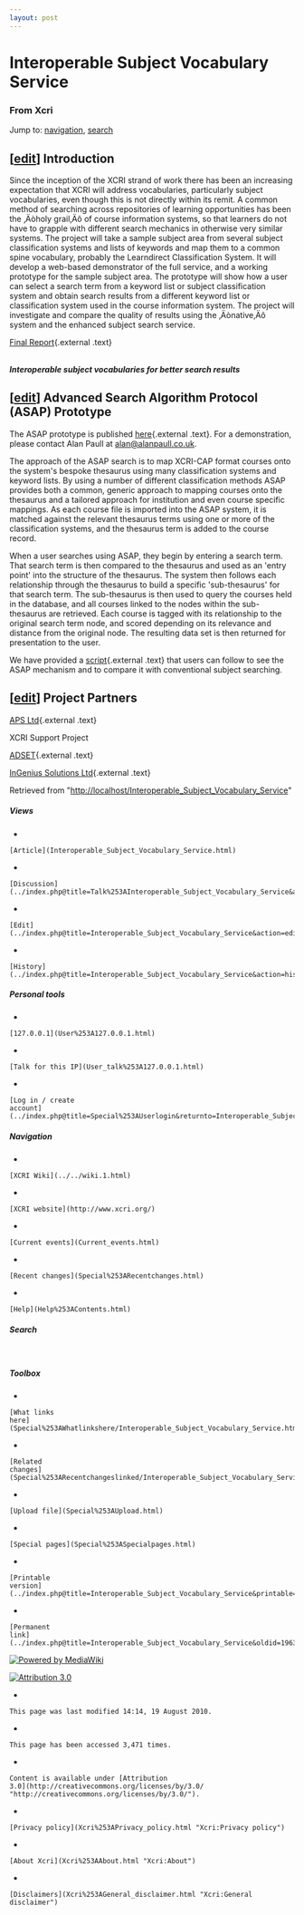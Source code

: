 ```yaml
---
layout: post
---
```








Interoperable Subject Vocabulary Service 
========================================













### From Xcri 







Jump to:
[navigation](Interoperable_Subject_Vocabulary_Service.html#column-one),
[search](Interoperable_Subject_Vocabulary_Service.html#searchInput)




\[[edit](../index.php@title=Interoperable_Subject_Vocabulary_Service&action=edit&section=1.html "Edit section: Introduction")\]  Introduction 
----------------------------------------------------------------------------------------------------------------------------------------------------------------------------------------------------------------

Since the inception of the XCRI strand of work there has been an
increasing expectation that XCRI will address vocabularies, particularly
subject vocabularies, even though this is not directly within its remit.
A common method of searching across repositories of learning
opportunities has been the ‚Äòholy grail‚Äô of course information
systems, so that learners do not have to grapple with different search
mechanics in otherwise very similar systems. The project will take a
sample subject area from several subject classification systems and
lists of keywords and map them to a common spine vocabulary, probably
the Learndirect Classification System. It will develop a web-based
demonstrator of the full service, and a working prototype for the sample
subject area. The prototype will show how a user can select a search
term from a keyword list or subject classification system and obtain
search results from a different keyword list or classification system
used in the course information system. The project will investigate and
compare the quality of results using the ‚Äònative‚Äô system and the
enhanced subject search service.

[Final
Report](http://www.alanpaull.co.uk/xcri/XXP/ISVreport-Final.pdf "http://www.alanpaull.co.uk/xcri/XXP/ISVreport-Final.pdf"){.external
.text}

\
***Interoperable subject vocabularies for better search results***


\[[edit](../index.php@title=Interoperable_Subject_Vocabulary_Service&action=edit&section=2.html "Edit section: Advanced Search Algorithm Protocol (ASAP) Prototype")\]  Advanced Search Algorithm Protocol (ASAP) Prototype 
----------------------------------------------------------------------------------------------------------------------------------------------------------------------------------------------------------------------------------------------------------------------------------------------

The ASAP prototype is published
[here](http://www.xxp.org/asap_prototype/ "http://www.xxp.org/asap_prototype/"){.external
.text}. For a demonstration, please contact Alan Paull at
alan@alanpaull.co.uk.

The approach of the ASAP search is to map XCRI-CAP format courses onto
the system's bespoke thesaurus using many classification systems and
keyword lists. By using a number of different classification methods
ASAP provides both a common, generic approach to mapping courses onto
the thesaurus and a tailored approach for institution and even course
specific mappings. As each course file is imported into the ASAP system,
it is matched against the relevant thesaurus terms using one or more of
the classification systems, and the thesaurus term is added to the
course record.

When a user searches using ASAP, they begin by entering a search term.
That search term is then compared to the thesaurus and used as an 'entry
point' into the structure of the thesaurus. The system then follows each
relationship through the thesaurus to build a specific 'sub-thesaurus'
for that search term. The sub-thesaurus is then used to query the
courses held in the database, and all courses linked to the nodes within
the sub-thesaurus are retrieved. Each course is tagged with its
relationship to the original search term node, and scored depending on
its relevance and distance from the original node. The resulting data
set is then returned for presentation to the user.

We have provided a
[script](http://www.xxp.org/asap_prototype/asap_script.pdf "http://www.xxp.org/asap_prototype/asap_script.pdf"){.external
.text} that users can follow to see the ASAP mechanism and to compare it
with conventional subject searching.


\[[edit](../index.php@title=Interoperable_Subject_Vocabulary_Service&action=edit&section=3.html "Edit section: Project Partners")\]  Project Partners 
------------------------------------------------------------------------------------------------------------------------------------------------------------------------------------------------------------------------

[APS
Ltd](http://www.alanpaull.co.uk/ "http://www.alanpaull.co.uk/"){.external
.text}

XCRI Support Project

[ADSET](http://www.adset.org.uk/ "http://www.adset.org.uk/"){.external
.text}

[InGenius Solutions
Ltd](http://www.ingenius-solutions.co.uk/ "http://www.ingenius-solutions.co.uk/"){.external
.text}



Retrieved from
"[http://localhost/Interoperable\_Subject\_Vocabulary\_Service](Interoperable_Subject_Vocabulary_Service.html)"

















##### Views



-   

    

    [Article](Interoperable_Subject_Vocabulary_Service.html)
-   

    

    [Discussion](../index.php@title=Talk%253AInteroperable_Subject_Vocabulary_Service&action=edit.html)
-   

    

    [Edit](../index.php@title=Interoperable_Subject_Vocabulary_Service&action=edit.html)
-   

    

    [History](../index.php@title=Interoperable_Subject_Vocabulary_Service&action=history.html)







##### Personal tools



-   

    

    [127.0.0.1](User%253A127.0.0.1.html)
-   

    

    [Talk for this IP](User_talk%253A127.0.0.1.html)
-   

    

    [Log in / create
    account](../index.php@title=Special%253AUserlogin&returnto=Interoperable_Subject_Vocabulary_Service.html)











[](../../wiki.1.html "XCRI Wiki")





##### Navigation



-   

    

    [XCRI Wiki](../../wiki.1.html)
-   

    

    [XCRI website](http://www.xcri.org/)
-   

    

    [Current events](Current_events.html)
-   

    

    [Recent changes](Special%253ARecentchanges.html)
-   

    

    [Help](Help%253AContents.html)







##### Search





 









##### Toolbox



-   

    

    [What links
    here](Special%253AWhatlinkshere/Interoperable_Subject_Vocabulary_Service.html)
-   

    

    [Related
    changes](Special%253ARecentchangeslinked/Interoperable_Subject_Vocabulary_Service.html)
-   

    

    [Upload file](Special%253AUpload.html)
-   

    

    [Special pages](Special%253ASpecialpages.html)
-   

    

    [Printable
    version](../index.php@title=Interoperable_Subject_Vocabulary_Service&printable=yes.html)
-   

    

    [Permanent
    link](../index.php@title=Interoperable_Subject_Vocabulary_Service&oldid=1963.html)















[![Powered by
MediaWiki](../skins/common/images/poweredby_mediawiki_88x31.png)](http://www.mediawiki.org/)





[![Attribution 3.0
](http://i.creativecommons.org/l/by/3.0/88x31.png)](http://creativecommons.org/licenses/by/3.0/)



-   

    

    This page was last modified 14:14, 19 August 2010.
-   

    

    This page has been accessed 3,471 times.
-   

    

    Content is available under [Attribution
    3.0](http://creativecommons.org/licenses/by/3.0/ "http://creativecommons.org/licenses/by/3.0/").
-   

    

    [Privacy policy](Xcri%253APrivacy_policy.html "Xcri:Privacy policy")
-   

    

    [About Xcri](Xcri%253AAbout.html "Xcri:About")
-   

    

    [Disclaimers](Xcri%253AGeneral_disclaimer.html "Xcri:General disclaimer")




